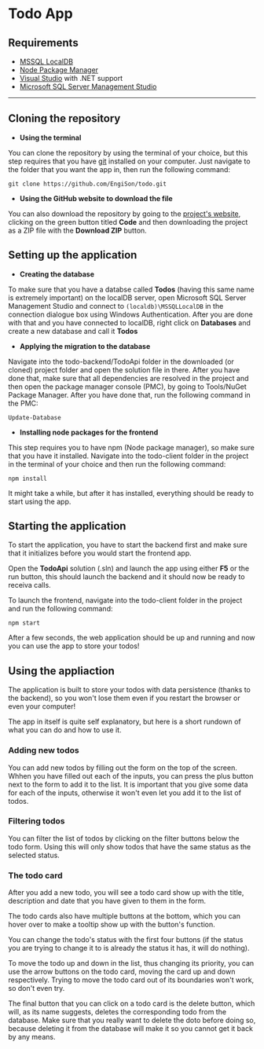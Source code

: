 # Todo App

## Requirements
- [MSSQL LocalDB](https://docs.microsoft.com/en-us/sql/database-engine/configure-windows/sql-server-express-localdb?view=sql-server-ver15)
- [Node Package Manager](https://nodejs.org/en/)
- [Visual Studio](https://visualstudio.microsoft.com/) with .NET support
- [Microsoft SQL Server Management Studio](https://docs.microsoft.com/en-us/sql/ssms/download-sql-server-management-studio-ssms?view=sql-server-ver15)
---

## Cloning the repository
- **Using the terminal**

You can clone the repository by using the terminal of your choice, but this step requires that you have [git](https://git-scm.com/) installed on your computer. Just navigate to the  folder that you want the app in, then run the following command:

    git clone https://github.com/EngiSon/todo.git

- **Using the GitHub website to download the file**

You can also download the repository by going to the [project's website](https://github.com/EngiSon/todo), clicking on the green button titled **Code** and  then downloading the project as a ZIP file with the **Download ZIP** button.

## Setting up the application
- **Creating the database**

To make sure that you have a databse called **Todos** (having this same name is extremely important) on the localDB server, open Microsoft SQL Server Management Studio and connect to `(localdb)\MSSQLLocalDB` in the connection dialogue box using Windows Authentication.
After you are done with that and you have connected to localDB, right click on **Databases** and create a new database and call it **Todos**
- **Applying the migration to the database**

Navigate into the todo-backend/TodoApi folder in the downloaded (or cloned) project folder and open the solution file in there. After you have done that, make sure that all dependencies are resolved in the project and then open the package manager console (PMC), by going to Tools/NuGet Package Manager. After you have done that, run the following command in the PMC:

    Update-Database

- **Installing node packages for the frontend**

This step requires you to have npm (Node package manager), so make sure that you have it installed.
Navigate into the todo-client folder in the project in the terminal of your choice and then run the following command:

    npm install

It might take a while, but after it has installed, everything should be ready to start using the app.

## Starting the application

To start the application, you have to start the backend first and make sure that it initializes before you would start the frontend app.

Open the **TodoApi** solution (.sln) and launch the app using either **F5** or the run button, this should launch the backend and it should now be ready to receiva calls.

To launch the frontend, navigate into the todo-client folder in the project and run the following command:

    npm start

After a few seconds, the web application should be up and running and now you can use the app to store your todos!

## Using the appliaction

The application is built to store your todos with data persistence (thanks to the backend), so you won't lose them even if you restart the browser or even your computer!

The app in itself is quite self explanatory, but here is a short rundown of what you can do and how to use it.

### Adding new todos

You can add new todos by filling out the form on the top of the screen. Whhen you have filled out each of the inputs, you can press the plus button next to the form to add it to the list. It is important that you give some data for each of the inputs, otherwise it won't even let you add it to the list of todos.

### Filtering todos

You can filter the list of todos by clicking on the filter buttons below the todo form. Using this will only show todos that have the same status as the selected status.

### The todo card

After you add a new todo, you will see a todo card show up with the title, description and date that you have given to them in the form.

The todo cards also have multiple buttons at the bottom, which you can hover over to make a tooltip show up with the button's function.

You can change the todo's status with the first four buttons (if the status you are trying to change it to is already the status it has, it will do nothing).

To move the todo up and down in the list, thus changing its priority, you can use the arrow buttons on the todo card, moving the card up and down respectively. Trying to move the todo card out of its boundaries won't work, so don't even try.

The final button that you can click on a todo card is the delete button, which will, as its name suggests, deletes the corresponding todo from the database. Make sure that you really want to delete the doto before doing so, because deleting it from the database will make it so you cannot get it back by any means.